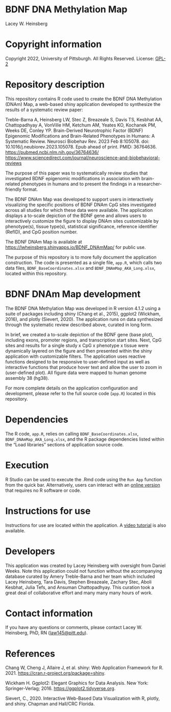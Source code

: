 BDNF DNA Methylation Map
================
Lacey W. Heinsberg

# Copyright information

Copyright 2022, University of Pittsburgh. All Rights Reserved. License:
[GPL-2](https://www.gnu.org/licenses/old-licenses/gpl-2.0.en.html)

# Repository description

This repository contains R code used to create the BDNF DNA Methylation
(DNAm) Map, a web-based shiny application developed to synthesize the
results of a systematic review paper:

Treble-Barna A, Heinsberg LW, Stec Z, Breazeale S, Davis TS, Kesbhat AA,
Chattopadhyay A, VonVille HM, Ketchum AM, Yeates KO, Kochanek PM, 
Weeks DE, Conley YP. Brain-Derived Neurotrophic Factor (BDNF) Epigenomic
Modifications and Brain-Related Phenotypes in Humans: A Systematic Review.
Neurosci Biobehav Rev. 2023 Feb 8:105078. 
doi: 10.1016/j.neubiorev.2023.105078. 
Epub ahead of print. PMID: 36764636.
https://pubmed.ncbi.nlm.nih.gov/36764636/
https://www.sciencedirect.com/journal/neuroscience-and-biobehavioral-reviews

The purpose of this paper was to systematically review studies that
investigated BDNF epigenomic modifications in association with
brain-related phenotypes in humans and to present the findings in a
researcher-friendly format.

The BDNF DNAm Map was developed to support users in interactively
visualizing the specific positions of BDNF DNAm CpG sites investigated
across all studies for which these data were available. The application
displays a to-scale depiction of the BDNF gene and allows users to
interactively customize the figure to display DNAm sites customizable by
phenotype(s), tissue type(s), statistical significance, reference
identifier (RefID), and CpG position number.

The BDNF DNAm Map is available at
<https://lwheinsberg.shinyapps.io/BDNF_DNAmMap/> for public use.

The purpose of this repository is to more fully document the application
construction. The code is presented as a single file, `app.R`, which
calls two data files, `BDNF_BaseCoordinates.xlsx` and
`BDNF_DNAmMap_AKA_Long.xlsx`, located within this repository.

# BDNF DNAm Map development

The BDNF DNA Methylation Map was developed in R version 4.1.2 using a
suite of packages including shiny (Chang et al., 2015), ggplot2
(Wickham, 2016), and plotly (Sievert, 2020). The application runs on
data synthesized through the systematic review described above, curated
in long form.

In brief, we created a to-scale depiction of the BDNF gene (base plot),
including exons, promoter regions, and transcription start sites. Next,
CpG sites and results for a single study x CpG x phenotype x tissue were
dynamically layered on the figure and then presented within the shiny
application with customizable filters. The application uses reactive
functions designed to be responsive to user-defined input as well as
interactive functions that produce hover text and allow the user to zoom
in (user-defined plot). All figure data were mapped to human genome
assembly 38 (hg38).

For more complete details on the application configuration and
development, please refer to the full source code (`app.R`) located in
this repository.

# Dependencies

The R code, `app.R`, relies on calling `BDNF_BaseCoordinates.xlsx`,
`BDNF_DNAmMap_AKA_Long.xlsx`, and the R package dependencies listed
within the “Load libraries” sections of application source code.

# Execution

R Studio can be used to execute the .Rmd code using the `Run App`
function from the quick bar. Alternatively, users can interact with an
[online version](https://lwheinsberg.shinyapps.io/BDNF_DNAmMap/) that
requires no R software or code.

# Instructions for use

Instructions for use are located within the application. A 
[video tutorial](https://www.youtube.com/watch?v=1qEwysAbmCQ) 
is also available. 

# Developers

This application was created by Lacey Heinsberg with oversight from
Daniel Weeks. Note this application could not function without the
accompanying database curated by Amery Treble-Barna and her team which
included Lacey Heinsberg, Tara Davis, Stephen Breazeale, Zachary Stec,
Aboli Kesbhat, Julia Tefs, and Ansuman Chattopadhyay. This curation took
a great deal of collaborative effort and many many many hours of work.

# Contact information

If you have any questions or comments, please contact Lacey W.
Heinsberg, PhD, RN (<law145@pitt.edu>).

# References

Chang W, Cheng J, Allaire J, et al. shiny: Web Application Framework for
R. 2021. <https://cran.r-project.org/package=shiny>.

Wickham H. Ggplot2: Elegant Graphics for Data Analysis. New York:
Springer-Verlag; 2016. <https://ggplot2.tidyverse.org>.

Sievert, C., 2020. Interactive Web-Based Data Visualization with R,
plotly, and shiny. Chapman and Hall/CRC Florida.
